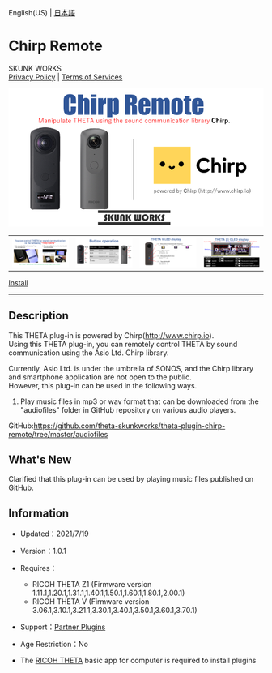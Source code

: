 English(US) | [日本語](README.ja.md)

# Chirp Remote
SKUNK WORKS  
[Privacy Policy](../../README.md#privacy-policy) | [Terms of Services](../../README.md#terms-of-services)

<div align="center">
 <img src="1.png">

 <table>
  <tr>
   <td><img src="2.png"></td>
   <td><img src="3.png"></td>
   <td><img src="4.png"></td>
   <td><img src="5.png"></td>
  </tr>
 </table>
</div>

[Install](https://link.ricoh360.com/plugins/skunkworks.chirpremote/apk)

***

## Description
This THETA plug-in is powered by Chirp(http://www.chirp.io).  
Using this THETA plug-in, you can remotely control THETA by sound communication using the Asio Ltd. Chirp library.  
  
Currently, Asio Ltd. is under the umbrella of SONOS, and the Chirp library and smartphone application are not open to the public.  
However, this plug-in can be used in the following ways.  
  
1. Play music files in mp3 or wav format that can be downloaded from the "audiofiles" folder in GitHub repository on various audio players.  
  
GitHub:https://github.com/theta-skunkworks/theta-plugin-chirp-remote/tree/master/audiofiles
  
## What's New
Clarified that this plug-in can be used by playing music files published on GitHub.

## Information
  * Updated：2021/7/19
  * Version：1.0.1
  * Requires：
    * RICOH THETA Z1 (Firmware version 1.11.1,1.20.1,1.31.1,1.40.1,1.50.1,1.60.1,1.80.1,2.00.1)
    * RICOH THETA V (Firmware version 3.06.1,3.10.1,3.21.1,3.30.1,3.40.1,3.50.1,3.60.1,3.70.1)
  * Support：[Partner Plugins](https://github.com/theta-skunkworks/theta-plugin-chirp-remote/blob/master/README.md)
  * Age Restriction：No

* The [RICOH THETA](https://theta360.com/ja/about/application/pc.html#app-detail-01) basic app for computer is required to install plugins
